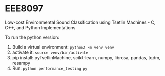# EEE8097
Low-cost Environmental Sound Classification using Tsetlin Machines - C, C++, and Python Implementations


To run the python version:
1. Build a virtual environment: `python3 -m venv venv`
2. activate it: `source venv/bin/activate`
3. pip install: pyTsetlinMachine, scikit-learn, numpy, librosa, pandas, tqdm, resampy
4. Run: `python performance_testing.py`
